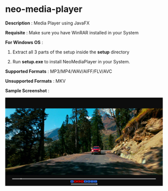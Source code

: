 # neo-media-player

**Description** : Media Player using JavaFX

**Requisite** : Make sure you have WinRAR installed in your System

**For Windows OS** :

1. Extract all 3 parts of the setup inside the **setup** directory

2. Run **setup.exe** to install NeoMediaPlayer in your System.

**Supported Formats** : MP3/MP4/WAV/AIFF/FLV/AVC

**Unsupported Formats** : MKV

**Sample Screenshot** :

![](screenshot.png)



